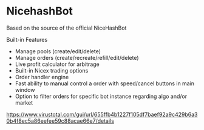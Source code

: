 # NicehashBot

Based on the source of the official NiceHashBot

Built-in Features

- Manage pools (create/edit/delete)
- Manage orders (create/recreate/refill/edit/delete)
- Live profit calculator for arbitrage
- Built-in Nicex trading options
- Order handler engine 
- Fast ability to manual control a order with speed/cancel buttons in main window
- Option to filter orders for specific bot instance regarding algo and/or market

https://www.virustotal.com/gui/url/655ffb4b1227f105df7baef92a9c429b6a30b4f8ec5a86eefee59c88acae66e7/details
